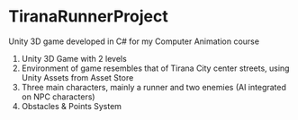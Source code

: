 # TiranaRunnerProject
Unity 3D game developed in C# for my Computer Animation course

1. Unity 3D Game with 2 levels
2. Environment of game resembles that of Tirana City center streets, using Unity Assets from Asset Store
3. Three main characters, mainly a runner and two enemies (AI integrated on NPC characters)
4. Obstacles & Points System
